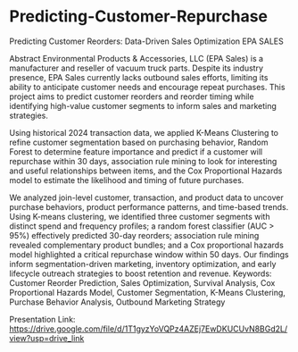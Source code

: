 # Predicting-Customer-Repurchase
Predicting Customer Reorders: Data-Driven Sales Optimization EPA SALES

Abstract
Environmental Products & Accessories, LLC (EPA Sales) is a manufacturer and reseller of
vacuum truck parts. Despite its industry presence, EPA Sales currently lacks outbound sales
efforts, limiting its ability to anticipate customer needs and encourage repeat purchases. This
project aims to predict customer reorders and reorder timing while identifying high-value
customer segments to inform sales and marketing strategies.

Using historical 2024 transaction data, we applied K-Means Clustering to refine customer
segmentation based on purchasing behavior, Random Forest to determine feature importance and
predict if a customer will repurchase within 30 days, association rule mining to look for
interesting and useful relationships between items, and the Cox Proportional Hazards model to
estimate the likelihood and timing of future purchases.

We analyzed join-level customer, transaction, and product data to uncover purchase behaviors,
product performance patterns, and time-based trends. Using K-means clustering, we identified
three customer segments with distinct spend and frequency profiles; a random forest classifier
(AUC > 95%) effectively predicted 30-day reorders; association rule mining revealed
complementary product bundles; and a Cox proportional hazards model highlighted a critical
repurchase window within 50 days. Our findings inform segmentation-driven marketing,
inventory optimization, and early lifecycle outreach strategies to boost retention and revenue.
Keywords: Customer Reorder Prediction, Sales Optimization, Survival Analysis, Cox
Proportional Hazards Model, Customer Segmentation, K-Means Clustering, Purchase Behavior
Analysis, Outbound Marketing Strategy


Presentation Link: https://drive.google.com/file/d/1T1gyzYoVQPz4AZEj7EwDKUCUvN8BGd2L/view?usp=drive_link
